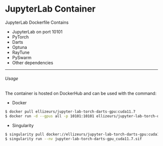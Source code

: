 # JupyterLab Container
JupyterLab Dockerfile
Contains
- JupyterLab on port 10101
- PyTorch
- Darts
- Optuna
- RayTune
- PySwarm
- Other dependencies
---
###### Usage
The container is hosted on DockerHub and can be used with the command:
- Docker
``` bash
$ docker pull ellizeurs/jupyter-lab-torch-darts-gpu:cuda11.7
$ docker run -d --gpus all -p 10101:10101 ellizeurs/jupyter-lab-torch-darts-gpu:cuda11.7
```
- Singularity
``` bash
$ singularity pull docker://ellizeurs/jupyter-lab-torch-darts-gpu:cuda11.7
$ singularity run --nv jupyter-lab-torch-darts-gpu_cuda11.7.sif
```
